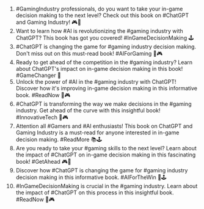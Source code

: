 1. #GamingIndustry professionals, do you want to take your in-game decision making to the next level? Check out this book on #ChatGPT and Gaming Industry! 🎮🤖
2. Want to learn how #AI is revolutionizing the #gaming industry with ChatGPT? This book has got you covered! #InGameDecisionMaking 🕹️
3. #ChatGPT is changing the game for #gaming industry decision making. Don't miss out on this must-read book! #AIForGaming 🤖🎮
4. Ready to get ahead of the competition in the #gaming industry? Learn about ChatGPT's impact on in-game decision making in this book! #GameChanger 🚀
5. Unlock the power of #AI in the #gaming industry with ChatGPT! Discover how it's improving in-game decision making in this informative book. #ReadNow 📖🎮
6. #ChatGPT is transforming the way we make decisions in the #gaming industry. Get ahead of the curve with this insightful book! #InnovativeTech 🤖🎮
7. Attention all #Gamers and #AI enthusiasts! This book on ChatGPT and Gaming Industry is a must-read for anyone interested in in-game decision making. #ReadMore 📚🕹️
8. Are you ready to take your #gaming skills to the next level? Learn about the impact of #ChatGPT on in-game decision making in this fascinating book! #GetAhead 🎮🤖
9. Discover how #ChatGPT is changing the game for #gaming industry decision making in this informative book. #AIForTheWin 🚀🕹️
10. #InGameDecisionMaking is crucial in the #gaming industry. Learn about the impact of #ChatGPT on this process in this insightful book. #ReadNow 📖🎮
